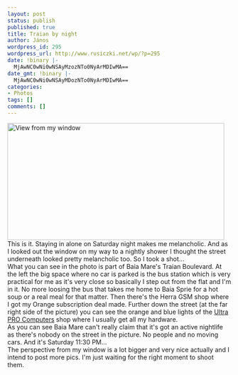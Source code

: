 ```yaml
---
layout: post
status: publish
published: true
title: Traian by night
author: János
wordpress_id: 295
wordpress_url: http://www.rusiczki.net/wp/?p=295
date: !binary |-
  MjAwNC0wNi0wNSAyMzozNTo0NyArMDIwMA==
date_gmt: !binary |-
  MjAwNC0wNi0wNSAyMDozNTo0NyArMDIwMA==
categories:
- Photos
tags: []
comments: []
---
```

<p><img alt="View from my window" src="http://www.rusiczki.net/blog/blogpics/view_from_my_window.jpg" width="488" height="263" border="0" class="image" /><br />
This is it. Staying in alone on Saturday night makes me melancholic. And as I looked out the window on my way to a nightly shower I thought the street underneath looked pretty melancholic too. So I took a shot...<br />
What you can see in the photo is part of Baia Mare's Traian Boulevard. At the left the big space where no car is parked is the bus station which is very practical for me as it's very close so basically I step out from the flat and I'm in it. No more loosing the bus that takes me home to Baia Sprie for a hot soup or a real meal for that matter. Then there's the Herra GSM shop where I got my Orange subscription deal made. Further down the street (at the far right side of the picture) you can see the orange and blue lights of the <a href="http://www.ultrapro.ro" title="Good prices, really awful design!">Ultra PRO Computers</a> shop where I usually get all my hardware.<br />
As you can see Baia Mare can't really claim that it's got an active nightlife as there's nobody on the street in the picture. No people and no moving cars. And it's Saturday 11:30 PM...<br />
The perspective from my window is a lot bigger and very nice actually and I intend to post more pics. I'm just waiting for the right moment to shoot them.</p>
